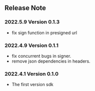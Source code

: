 ## Release Note
### 2022.5.9 Version 0.1.3
- fix sign function in presigned url
### 2022.4.9 Version 0.1.1
- fix concurrent bugs in signer.
- remove json dependencies in headers.
### 2022.4.1 Version 0.1.0
- The first version sdk